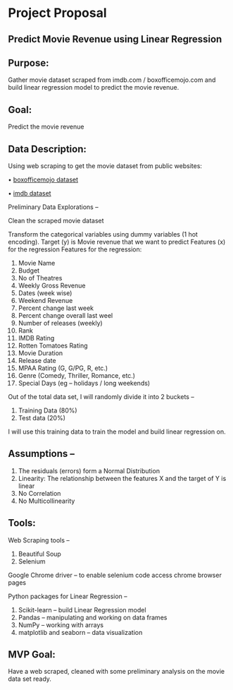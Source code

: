 # Project Proposal

## Predict Movie Revenue using Linear Regression

## Purpose:
Gather movie dataset scraped from imdb.com / boxofficemojo.com and build linear regression model to predict the movie revenue.

## Goal:
Predict the movie revenue

## Data Description:

Using web scraping to get the movie dataset from public websites:

•	[boxofficemojo dataset](https://www.boxofficemojo.com/)

• [imdb dataset](https://www.imdb.com/)

Preliminary Data Explorations –

Clean the scraped movie dataset

Transform the categorical variables using dummy variables (1 hot encoding).
Target (y) is Movie revenue that we want to predict
Features (x) for the regression
Features for the regression:
1.	Movie Name
2.	Budget
3.	No of Theatres
4.	Weekly Gross Revenue
5.	Dates (week wise)
6.	Weekend Revenue
7.	Percent change last week
8.	Percent change overall last weel
9.	Number of releases (weekly)
10.	Rank
11.	IMDB Rating
12.	Rotten Tomatoes Rating
13.	Movie Duration
14.	Release date
15.	MPAA Rating (G, G/PG, R, etc.)
16.	Genre (Comedy, Thriller, Romance, etc.)
17.	Special Days (eg – holidays / long weekends)

Out of the total data set, I will randomly divide it into 2 buckets –
1.	Training Data (80%)
2.	Test data (20%)

I will use this training data to train the model and build linear regression on.

## Assumptions –
1.	The residuals (errors) form a Normal Distribution
2.	Linearity: The relationship between the features X and the target of Y is linear
3.	No Correlation
4.	No Multicollinearity

## Tools:

Web Scraping tools –
1.	Beautiful Soup
2.	Selenium

Google Chrome driver – to enable selenium code access chrome browser pages

Python packages for Linear Regression –
1.	Scikit-learn – build Linear Regression model
2.	Pandas – manipulating and working on data frames
3.	NumPy – working with arrays
4.	matplotlib and seaborn – data visualization


## MVP Goal:
Have a web scraped, cleaned with some preliminary analysis on the movie data set ready.
